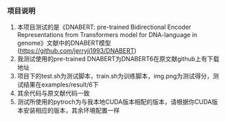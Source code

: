 ### 项目说明
1. 本项目测试的是《DNABERT: pre-trained Bidirectional Encoder  Representations from Transformers model for  DNA-language in genome》文献中的DNABERT模型(https://github.com/jerryji1993/DNABERT)
2. 我测试使用的pre-trained DNABERT为DNABERT6在原文献github上有下载地址
3. 项目下的test.sh为测试脚本，train.sh为训练脚本，img.png为测试得分，测试结果在examples/result/6下
4. 其余代码与原文献代码一致
5. 测试所使用的pytroch为与我本地CUDA版本相配的版本，请根据你CUDA版本安装相应的版本，其余环境配置一样
